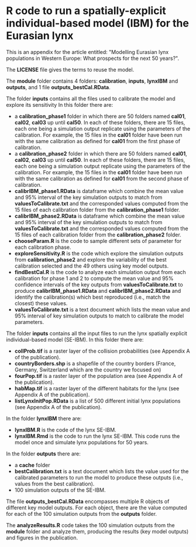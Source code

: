 # R code to run a spatially-explicit individual-based model (IBM) for the Eurasian lynx

This is an appendix for the article entitled: "Modelling Eurasian lynx populations in Western Europe: What prospects for the next 50 years?".

The **LICENSE** file gives the terms to reuse the model.


The **module** folder contains 4 folders: **calibration**, **inputs**, **lynxIBM** and **outputs**, and 1 file **outputs_bestCal.RData**.

The folder **inputs** contains all the files used to calibrate the model and explore its sensitivity 
In this folder there are:
- a **calibration_phase1** folder in which there are 50 folders named **cal01**, **cal02**, **cal03** up until **cal50**. In each of these folders, there are 15 files, each one being a simulation output replicate using the parameters of the calibration. For example, the 15 files in the **cal01** folder have been run with the same calibration as defined for **cal01** from the first phase of calibration. 
- a **calibration_phase2** folder in which there are 50 folders named **cal01**, **cal02**, **cal03** up until **cal50**. In each of these folders, there are 15 files, each one being a simulation output replicate using the parameters of the calibration. For example, the 15 files in the **cal01** folder have been run with the same calibration as defined for **cal01** from the second phase of calibration. 
- **calibrIBM_phase1.RData** is dataframe which combine the mean value and 95% interval of the key simulation outputs to match from **valuesToCalibrate.txt** and the corresponded values computed from the 15 files of each calibration folder from the **calibration_phase1** folder.
- **calibrIBM_phase2.RData** is dataframe which combine the mean value and 95% interval of the key simulation outputs to match from **valuesToCalibrate.txt** and the corresponded values computed from the 15 files of each calibration folder from the **calibration_phase2** folder.
- **chooseParam.R** is the code to sample different sets of parameter for each calibration phase.
- **exploreSensitivity.R** is the code which explore the simulation outputs from **calibration_phase2** and explore the variability of the best calibration selected and the 49 others using key model outputs.
- **findBestCal.R** is the code to analyze each simulation output from each calibration for phase 1 and 2 to compute the mean value and 95% confidence intervals of the key outputs from **valuesToCalibrate.txt** to produce **calibrIBM_phase1.RData** and **calibrIBM_phase2.RData** and identify the calibration(s) which best reproduced (i.e., match the closest) these values.
- **valuesToCalibrate.txt** is a text document which lists the mean value and 95% interval of key simulation outputs to match to calibrate the model parameters.

The folder **inputs** contains all the input files to run the lynx spatially explicit individual-based model (SE-IBM).
In this folder there are: 
- **collProb.tif** is a raster layer of the collision probabilities (see Appendix A of the publication).
- **countryBorders.shp** is a shapefile of the country borders (France, Germany, Switzerland which are the country we focused on)
- **fourPop.tif** is a raster layer of the population area (see Appendix A of the publication).
- **habMap.tif** is a raster layer of the different habitats for the lynx (see Appendix A of the publication).
- **listLynxInitPop.RData** is a list of 500 different initial lynx populations (see Appendix A of the publication).

In the folder **lynxIBM** there are:
- **lynxIBM.R** is the code of the lynx SE-IBM.
- **lynxIBM.Rmd** is the code to run the lynx SE-IBM. This code runs the model once and simulate lynx populations for 50 years.

In the folder **outputs** there are:
- a **cache** folder
- **bestCalibration.txt** is a text document which lists the value used for the calibrated parameters to run the model to produce these outputs (i.e., values from the best calibration).
- 100 simulation outputs of the SE-IBM.

The file **outputs_bestCal.RData** encompasses multiple R objects of different key model outputs. For each object, there are the value computed for each of the 100 simulation outputs from the **outputs** folder.


The **analyzeResults.R** code takes the 100 simulation outputs from the **module** folder and analyze them, producing the results (key model outputs) and figures in the publication.

